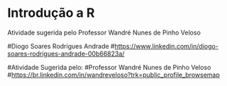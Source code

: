 # Introdução a R
Atividade sugerida pelo Professor Wandré Nunes de Pinho Veloso

#Diogo Soares Rodrigues Andrade
#https://www.linkedin.com/in/diogo-soares-rodrigues-andrade-00b66823a/

#Atividade Sugerida pelo: 
#Professor Wandré Nunes de Pinho Veloso
#https://br.linkedin.com/in/wandreveloso?trk=public_profile_browsemap
